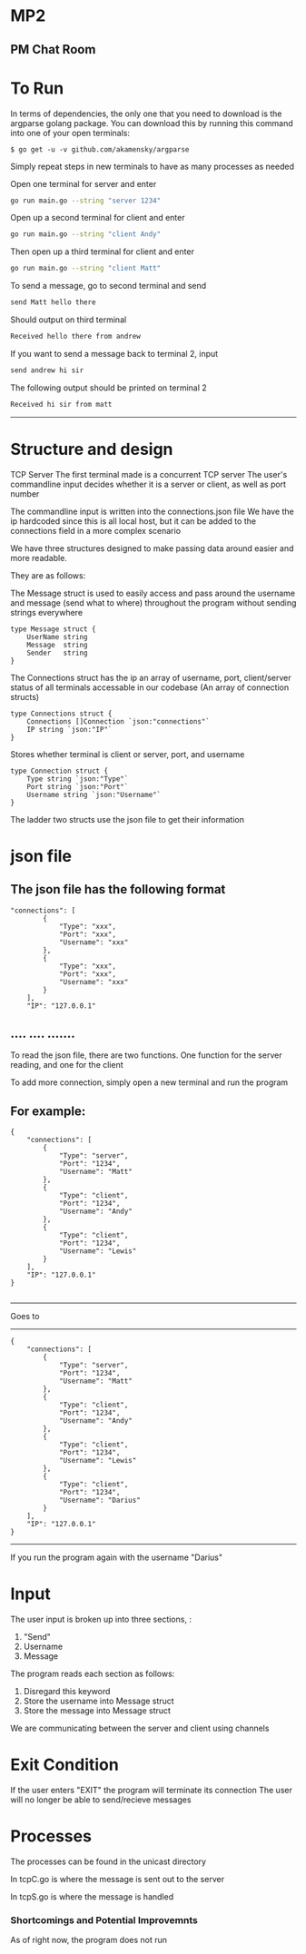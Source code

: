 # MP2
PM Chat Room
--- 
# To Run

In terms of dependencies, the only one that you need to download is the argparse golang package.  You can download this by running this command into one of your open terminals:
```
$ go get -u -v github.com/akamensky/argparse
``` 

Simply repeat steps in new terminals to have as many processes as needed

Open one terminal for server and enter
```bash
go run main.go --string "server 1234"
``` 
Open up a second terminal for client and enter
```bash
go run main.go --string "client Andy"
``` 
Then open up a third terminal for client and enter
```bash
go run main.go --string "client Matt"
```
To send a message, go to second terminal and send

```bash
send Matt hello there
```

Should output on third terminal
```bash 
Received hello there from andrew
```

If you want to send a message back to terminal 2, input
```bash
send andrew hi sir
```

The  following output should be printed on terminal 2 
```bash
Received hi sir from matt
```

---

# Structure and design

TCP Server
The first terminal made is a concurrent TCP server
The user's commandline input decides whether it is a server or client, as well as port number

The commandline input is written into the connections.json file
We have the ip hardcoded since this is all local host, but it can be added to the connections field
in a more complex scenario 


We have three structures designed to make passing data around easier and more readable.

They are as follows: 

The Message struct is used to easily access and pass around the username and message (send what to where) throughout the program without sending strings everywhere

```
type Message struct {
	UserName string
	Message  string
	Sender   string
}

```

The Connections struct has the ip an array of username, port, client/server status of all terminals accessable in our codebase
(An array of connection structs) 
```
type Connections struct {
	Connections []Connection `json:"connections"`
	IP string `json:"IP"`
} 
```

Stores whether terminal is client or server, port, and username
```
type Connection struct {
	Type string `json:"Type"`
	Port string `json:"Port"`
	Username string `json:"Username"`
}
```
The ladder two structs use the json file to get their information 

# json file
The json file has the following format 
-----------------------------------------------------------------------------------------------
```    
"connections": [
        {
            "Type": "xxx",
            "Port": "xxx",
            "Username": "xxx"
        },
        {
            "Type": "xxx",
            "Port": "xxx",
            "Username": "xxx"
        }
    ],
    "IP": "127.0.0.1"
```
.... .... .......
-----------------------------------------------------------------------------------------------
To read the json file, there are two functions.
One function for the server reading, and one for the client


To add more connection, simply open a new terminal and run the program

For example:
-----------------------------------------------------------------------------------------------  
```  
{
    "connections": [
        {
            "Type": "server",
            "Port": "1234",
            "Username": "Matt"
        },
        {
            "Type": "client",
            "Port": "1234",
            "Username": "Andy"
        },
        {
            "Type": "client",
            "Port": "1234",
            "Username": "Lewis"
        }
    ],
    "IP": "127.0.0.1"
}


```
-----------------------------------------------------------------------------------------------

Goes to 

-----------------------------------------------------------------------------------------------   
``` 
{
    "connections": [
        {
            "Type": "server",
            "Port": "1234",
            "Username": "Matt"
        },
        {
            "Type": "client",
            "Port": "1234",
            "Username": "Andy"
        },
        {
            "Type": "client",
            "Port": "1234",
            "Username": "Lewis"
        },
        {
            "Type": "client",
            "Port": "1234",
            "Username": "Darius"
        }
    ],
    "IP": "127.0.0.1"
}

```
-----------------------------------------------------------------------------------------------

If you run the program again with the username "Darius"


# Input
The user input is broken up into three sections, : 
1. "Send"
2. Username 
3. Message

The program reads each section as follows: 
1. Disregard this keyword
2. Store the username into Message struct 
3. Store the message into Message struct

We are communicating between the server and client using channels 

# Exit Condition 

If the user enters "EXIT" the program will terminate its connection
The user will no longer be able to send/recieve messages

# Processes
The processes can be found in the unicast directory

In tcpC.go is where the message is sent out to the server

In tcpS.go is where the message is handled


### Shortcomings and Potential Improvemnts 
As of right now, the program does not run


